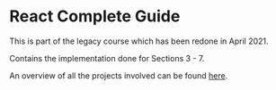 # React Complete Guide

This is part of the legacy course which has been redone in April 2021.

Contains the implementation done for Sections 3 - 7.

An overview of all the projects involved can be found [here](../../..).
